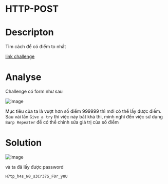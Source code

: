# HTTP-POST

# Descripton

Tìm cách để có điểm to nhất

[link challenge](http://challenge01.root-me.org/web-serveur/ch56/)

# Analyse

Challenge có form như sau 

![image](https://user-images.githubusercontent.com/115911041/221346810-94f8d964-60b2-43d7-afe8-2e1456d1d2ea.png)

Mục tiêu của ta là vượt hơn số điểm 999999 thì mới có thể lấy được điếm. Sau vài lần `Give a try` thì việc này bất khả thi, mình nghĩ đến việc sử dụng `Burp Repeater` để có thể chỉnh sửa giá trị của số điểm

# Solution

![image](https://user-images.githubusercontent.com/115911041/221346923-d9304c59-6524-46cf-b7c3-039b860f152f.png)

và ta đã lấy được password

`H7tp_h4s_N0_s3Cr37S_F0r_y0U`
